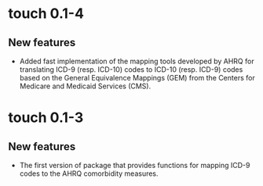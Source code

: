 # touch 0.1-4

## New features

* Added fast implementation of the mapping tools developed by AHRQ for
  translating ICD-9 (resp. ICD-10) codes to ICD-10 (resp. ICD-9) codes based
  on the General Equivalence Mappings (GEM) from the Centers for Medicare and
  Medicaid Services (CMS).

# touch 0.1-3

## New features

* The first version of package that provides functions for mapping ICD-9 codes
  to the AHRQ comorbidity measures.


